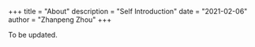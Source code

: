 +++
title = "About"
description = "Self Introduction"
date = "2021-02-06"
author = "Zhanpeng Zhou"
+++

To be updated.